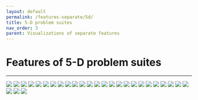 ```yaml
---
layout: default
permalink: /features-separate/5d/
title: 5-D problem suites
nav_order: 3
parent: Visualizations of separate features
---
```


# Features of 5-D problem suites #
---

<img src="../../assets/img/plots-features-separate/d5-fr.png" class="features">
<img src="../../assets/img/plots-features-separate/d5-n_com.png" class="features">
<img src="../../assets/img/plots-features-separate/d5-max_com.png" class="features">
<img src="../../assets/img/plots-features-separate/d5-median_com.png" class="features">
<img src="../../assets/img/plots-features-separate/d5-min_com.png" class="features">
<img src="../../assets/img/plots-features-separate/d5-opt_max_com.png" class="features">
<img src="../../assets/img/plots-features-separate/d5-size_opt_com.png" class="features">
<img src="../../assets/img/plots-features-separate/d5-pf_bound.png" class="features">
<img src="../../assets/img/plots-features-separate/d5-h_max.png" class="features">
<img src="../../assets/img/plots-features-separate/d5-m0.png" class="features">
<img src="../../assets/img/plots-features-separate/d5-corr_min.png" class="features">
<img src="../../assets/img/plots-features-separate/d5-corr_max.png" class="features">
<img src="../../assets/img/plots-features-separate/d5-n_basin.png" class="features">
<img src="../../assets/img/plots-features-separate/d5-max_basin.png" class="features">
<img src="../../assets/img/plots-features-separate/d5-median_basin.png" class="features">
<img src="../../assets/img/plots-features-separate/d5-min_basin.png" class="features">
<img src="../../assets/img/plots-features-separate/d5-max_feas_basin.png" class="features">
<img src="../../assets/img/plots-features-separate/d5-median_feas_basin.png" class="features">
<img src="../../assets/img/plots-features-separate/d5-min_feas_basin.png" class="features">
<img src="../../assets/img/plots-features-separate/d5-opt_max_basin.png" class="features">
<img src="../../assets/img/plots-features-separate/d5-size_opt_basin.png" class="features">
<img src="../../assets/img/plots-features-separate/d5-fr_basin.png" class="features">
<img src="../../assets/img/plots-features-separate/d5-max_cv_basin.png" class="features">
<img src="../../assets/img/plots-features-separate/d5-median_cv_basin.png" class="features">
<img src="../../assets/img/plots-features-separate/d5-cv_max_basin.png" class="features">
<img src="../../assets/img/plots-features-separate/d5-max_rfb.png" class="features">
<img src="../../assets/img/plots-features-separate/d5-median_rfb.png" class="features">
<img src="../../assets/img/plots-features-separate/d5-min_rfb.png" class="features">

